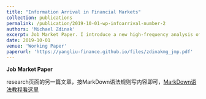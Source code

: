 ```yaml
---
title: "Information Arrival in Financial Markets"
collection: publications
permalink: /publication/2019-10-01-wp-infoarrival-number-2
authors: 'Michael Zdinak'
excerpt: Job Market Paper. I introduce a new high-frequency analysis of options written on the S&P 500, and quantify in real-time the information contained in the probability measure implied by option prices. I find the intraday flow of information summarizing the expected future price of the index is not continuous, and often increases in discrete intervals. This fact is used to identify large-information events over the six years in othe sample.
date: 2019-10-01
venue: 'Working Paper'
paperurl: 'https://yangliu-finance.github.io/files/zdinakmg_jmp.pdf'
---
```


 **Job Market Paper**

research页面的另一篇文章，按MarkDown语法规则写内容即可，[MarkDown语法教程看这里](http://xianbai.me/learn-md/article/about/readme.html)
